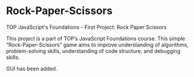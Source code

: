 # Rock-Paper-Scissors
TOP JavaScript's Foundations - First Project: Rock Paper Scissors

This project is a part of TOP’s JavaScript Foundations course. This simple “Rock-Paper-Scissors” game aims to improve understanding of algorithms, problem-solving skills, understanding of code structure, and debugging skills.

GUI has been added. 